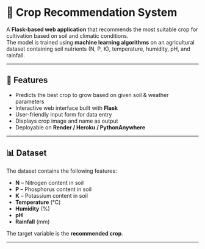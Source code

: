 # 🌱 Crop Recommendation System

A **Flask-based web application** that recommends the most suitable crop for cultivation based on soil and climatic conditions.  
The model is trained using **machine learning algorithms** on an agricultural dataset containing soil nutrients (N, P, K), temperature, humidity, pH, and rainfall.

---

## 🚀 Features
- Predicts the best crop to grow based on given soil & weather parameters  
- Interactive web interface built with **Flask**  
- User-friendly input form for data entry  
- Displays crop image and name as output  
- Deployable on **Render / Heroku / PythonAnywhere**

---

## 📊 Dataset
The dataset contains the following features:
- **N** – Nitrogen content in soil  
- **P** – Phosphorus content in soil  
- **K** – Potassium content in soil  
- **Temperature** (°C)  
- **Humidity** (%)  
- **pH**  
- **Rainfall** (mm)  

The target variable is the **recommended crop**.

-----

